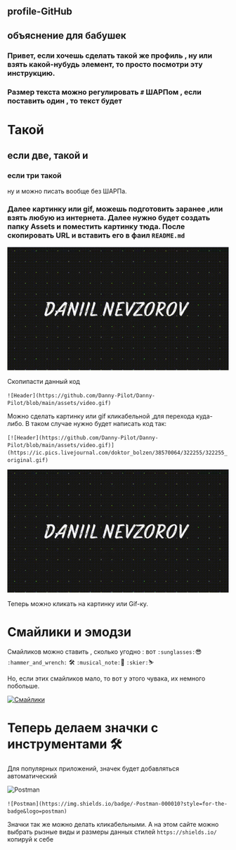 ## profile-GitHub
## объяснение для бабушек

### Привет, если хочешь сделать такой же профиль , ну или взять какой-нубудь элемент, то просто посмотри эту инструкцию.

### Размер текста можно регулировать `#` ШАРПом , если поставить один , то текст будет
# Такой
## если две, такой и
### если три такой
ну и можно писать вообще без ШАРПа.

### Далее картинку или gif, можешь подготовить заранее ,или взять любую из интернета. Далее нужно будет создать папку Assets и поместить картинку тюда. После скопировать URL и вставить его в фаил `README.md` 
![Header](https://github.com/Danny-Pilot/Danny-Pilot/blob/main/assets/video.gif)

Скопипасти данный код

 `![Header](https://github.com/Danny-Pilot/Danny-Pilot/blob/main/assets/video.gif)`

Можно сделать картинку или gif кликабельной ,для перехода куда-либо. В таком случае нужно будет написать код так:
 
 `[![Header](https://github.com/Danny-Pilot/Danny-Pilot/blob/main/assets/video.gif)](https://ic.pics.livejournal.com/doktor_bolzen/38570064/322255/322255_original.gif)
`

[![Header](https://github.com/Danny-Pilot/Danny-Pilot/blob/main/assets/video.gif)](https://ic.pics.livejournal.com/doktor_bolzen/38570064/322255/322255_original.gif)

Теперь можно кликать на картинку или Gif-ку.

# Смайлики и эмодзи

Смайликов можно ставить , сколько угодно : вот `:sunglasses:`:sunglasses:  `:hammer_and_wrench:` :hammer_and_wrench: `:musical_note:`:musical_note: `:skier:`:skier:

Но, если этих смайликов мало, то вот у этого чувака, их немного побольше.

[![Смайлики](https://img.shields.io/badge/-Много_смайликов-000010?style=for-the-badge&logo=)](https://gist.github.com/rxaviers/7360908)

# Теперь делаем значки с инструментами :hammer_and_wrench:

Для популярных приложений, значек будет добавляться автоматический


![Postman](https://img.shields.io/badge/-Postman-000010?style=for-the-badge&logo=postman)

`![Postman](https://img.shields.io/badge/-Postman-000010?style=for-the-badge&logo=postman)`

Значки так же можно делать кликабельными.
А на этом сайте можно выбрать рызные виды и размеры данных стилей `https://shields.io/` копируй к себе

